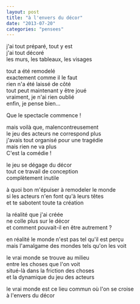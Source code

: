 ```yaml
---
layout: post
title: "à l'envers du décor"
date: "2013-07-20"
categories: "pensees"
---
```


j'ai tout préparé, tout y est  
j'ai tout décoré  
les murs, les tableaux, les visages

tout a été remodelé  
exactement comme il le faut  
rien n'a été laissé de côté  
tout peut maintenant y être joué  
vraiment, je n'ai rien oublié  
enfin, je pense bien... 

Que le spectacle commence !

mais voilà que, malencontreusement  
le jeu des acteurs ne correspond plus  
j'avais tout organisé pour une tragédie  
mais rien ne va plus  
C'est la comédie !  

le jeu se dégage du décor  
tout ce travail de conception  
complètement inutile

à quoi bon m'épuiser à remodeler le monde  
si les acteurs n'en font qu'à leurs têtes  
et te sabotent toute ta création

la réalité que j'ai créée  
ne colle plus sur le décor  
et comment pouvait-il en être autrement ?  

en réalité le monde n'est pas tel qu'il est perçu  
mais l'amalgame des mondes tels qu'on les voit

le vrai monde se trouve au milieu  
entre les choses que l'on voit  
situé-là dans la friction des choses  
et la dynamique du jeu des acteurs

le vrai monde est ce lieu commun où l'on se croise  
à l'envers du décor
